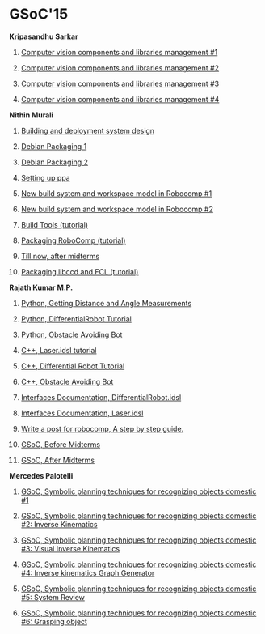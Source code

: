 # GSoC'15

**Kripasandhu Sarkar**

1.  [Computer vision components and libraries management #1](/webrobocomp.github.io/gsoc/gsoc05/kripasandhu-sarkar/page1)

2.  [Computer vision components and libraries management #2](/webrobocomp.github.io/gsoc/gsoc05/kripasandhu-sarkar/page2)

3.  [Computer vision components and libraries management #3](/webrobocomp.github.io/gsoc/gsoc05/kripasandhu-sarkar/page3)

4.  [Computer vision components and libraries management #4](/webrobocomp.github.io/gsoc/gsoc05/kripasandhu-sarkar/page4)

**Nithin Murali**

1.  [Building and deployment system design](http://robocomp.github.io/website/2015/05/23/nithin2/)

2.  [Debian Packaging 1](http://robocomp.github.io/website/2015/05/23/nithin1/)

3.  [Debian Packaging 2](http://robocomp.github.io/website/2015/06/12/nithin8/)

4.  [Setting up ppa](http://robocomp.github.io/website/2015/07/25/nithin10/)

5.  [New build system and workspace model in Robocomp #1](http://robocomp.github.io/website/2015/06/20/nithin4/)

6.  [New build system and workspace model in Robocomp #2](http://robocomp.github.io/website/2015/06/25/nithin5/)

7.  [Build Tools (tutorial)](http://robocomp.github.io/website/2015/06/26/nithin6/)

8.  [Packaging RoboComp (tutorial)](http://robocomp.github.io/website/2015/05/23/nithin3/)

9.  [Till now, after midterms](http://robocomp.github.io/website/2015/08/08/nithin9/)

10.  [Packaging libccd and FCL (tutorial)](http://robocomp.github.io/website/2015/08/21/nithin11/)

**Rajath Kumar M.P.**

1.  [Python, Getting Distance and Angle Measurements](http://robocomp.readthedocs.org/en/latest/code-examples/getting-started/python/Distance-measurement-python/)

2.  [Python, DifferentialRobot Tutorial](http://robocomp.readthedocs.org/en/latest/code-examples/getting-started/python/moving-robot-in-a-square-and-circle-python/)

3.  [Python, Obstacle Avoiding Bot](http://robocomp.readthedocs.org/en/latest/code-examples/getting-started/python/obstacle-avoiding-bot-python/)

4.  [C++, Laser.idsl tutorial](http://robocomp.readthedocs.org/en/latest/code-examples/getting-started/c++/getting-distance-measurement%20-c++/)

5.  [C++, Differential Robot Tutorial](http://robocomp.readthedocs.org/en/latest/code-examples/getting-started/c++/mmoving-robot-in-square-and-circle-c++/)

6.  [C++, Obstacle Avoiding Bot](http://robocomp.readthedocs.org/en/latest/code-examples/getting-started/c++/obstacle-avoiding-bot-c++/)

7.  [Interfaces Documentation, DifferentialRobot.idsl](http://robocomp.readthedocs.org/en/latest/interfaces/DifferentialRobot/)

8.  [Interfaces Documentation, Laser.idsl](http://robocomp.readthedocs.org/en/latest/interfaces/Laser/)

9.  [Write a post for robocomp, A step by step guide.](http://robocomp.github.io/website/2015/05/23/post_on_webpage/)

10.  [GSoC, Before Midterms](http://robocomp.github.io/website/2015/06/25/rajath1/)

11.  [GSoC, After Midterms](http://robocomp.github.io/website/2015/08/20/rajath3/)

**Mercedes Palotelli**

1.  [GSoC, Symbolic planning techniques for recognizing objects domestic #1](http://robocomp.github.io/website/2015/06/12/mercedes1/)

2.  [GSoC, Symbolic planning techniques for recognizing objects domestic #2: Inverse Kinematics](http://robocomp.github.io/website/2015/06/15/mercedes2/)

3.  [GSoC, Symbolic planning techniques for recognizing objects domestic #3: Visual Inverse Kinematics](http://robocomp.github.io/website/2015/06/17/mercedes3/)

4.  [GSoC, Symbolic planning techniques for recognizing objects domestic #4: Inverse kinematics Graph Generator](http://robocomp.github.io/website/2015/08/13/mercedes4/)

5.  [GSoC, Symbolic planning techniques for recognizing objects domestic #5: System Review](http://robocomp.github.io/website/2015/08/16/mercedes5/)

6.  [GSoC, Symbolic planning techniques for recognizing objects domestic #6: Grasping object](http://robocomp.github.io/website/2015/08/20/mercedes6/)